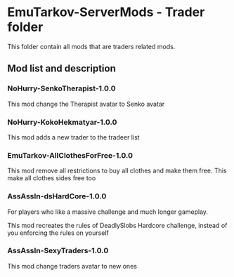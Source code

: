 # EmuTarkov-ServerMods - Trader folder
This folder contain all mods that are traders related mods.


## Mod list and description


### NoHurry-SenkoTherapist-1.0.0
This mod change the Therapist avatar to Senko avatar

### NoHurry-KokoHekmatyar-1.0.0
This mod adds a new trader to the tradeer list

### EmuTarkov-AllClothesForFree-1.0.0
This mod remove all restrictions to buy all clothes and make them free. This make all clothes sides free too

### AssAssIn-dsHardCore-1.0.0
For players who like a massive challenge and much longer gameplay.

This mod recreates the rules of DeadlySlobs Hardcore challenge, instead of you enforcing the rules on yourself

### AssAssIn-SexyTraders-1.0.0
This mod change traders avatar to new ones


